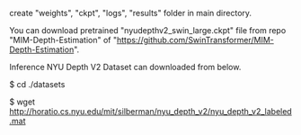 create "weights", "ckpt", "logs", "results" folder in main directory.

You can download pretrained "nyudepthv2_swin_large.ckpt" file from repo "MIM-Depth-Estimation" of "https://github.com/SwinTransformer/MIM-Depth-Estimation".

Inference NYU Depth V2 Dataset can downloaded from below.

$ cd ./datasets

$ wget http://horatio.cs.nyu.edu/mit/silberman/nyu_depth_v2/nyu_depth_v2_labeled.mat
